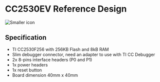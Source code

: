 # CC2530EV Reference Design

![Smaller icon](https://github.com/SMACproject/SMAC-Schematics-and-PCB-layouts/tree/master/Development-Boards/2530EV/CC2530EV.JPG)

## Specification
- TI CC2530F256 with 256KB Flash and 8kB RAM
- Slim debugger connector, need an adapter to use with TI CC Debugger
- 2x 8-pins interface headers (P0 and P1)
- 1x power headers
- 1x reset button
- Board dimension 40mm x 40mm